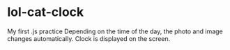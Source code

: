 # lol-cat-clock
My first .js practice
Depending on the time of the day, the photo and image changes automatically. Clock is displayed on the screen. 
